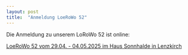 ```yaml
---
layout: post
title:  "Anmeldung LoeRoWo 52"
---
```

Die Anmeldung zu unserem LoRoWo 52 ist online:

<a href="https://easyverein.com/public/RoLoe/calendar/250309888" target="_blank">LoeRoWo 52 vom 29.04. - 04.05.2025 im Haus Sonnhalde in Lenzkirch</a>
